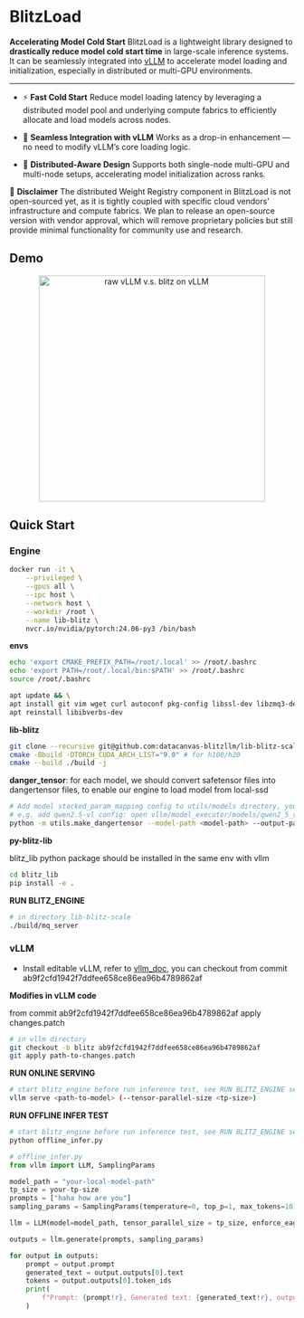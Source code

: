 # BlitzLoad

**Accelerating Model Cold Start**
BlitzLoad is a lightweight library designed to **drastically reduce model cold start time** in large-scale inference systems.
It can be seamlessly integrated into [vLLM](https://github.com/vllm-project/vllm) to accelerate model loading and initialization, especially in distributed or multi-GPU environments.

---

* ⚡ **Fast Cold Start**
  Reduce model loading latency by leveraging a distributed model pool and underlying compute fabrics to efficiently allocate and load models across nodes.

* 🔗 **Seamless Integration with vLLM**
  Works as a drop-in enhancement — no need to modify vLLM’s core loading logic.

* 🔄 **Distributed-Aware Design**
  Supports both single-node multi-GPU and multi-node setups, accelerating model initialization across ranks.


📢 **Disclaimer**
The distributed Weight Registry component in BlitzLoad is not open-sourced yet, as it is tightly coupled with specific cloud vendors’ infrastructure and compute fabrics.
We plan to release an open-source version with vendor approval, which will remove proprietary policies but still provide minimal functionality for community use and research.


## Demo
<div align="center">
<img src="./docs/blitzonvllm.gif" alt="raw vLLM v.s. blitz on vLLM"  height="400">
</div>

## Quick Start

### Engine

```bash
docker run -it \
    --privileged \
    --gpus all \
    --ipc host \
    --network host \
    --workdir /root \
    --name lib-blitz \
    nvcr.io/nvidia/pytorch:24.06-py3 /bin/bash
```

**envs**

```bash
echo 'export CMAKE_PREFIX_PATH=/root/.local' >> /root/.bashrc
echo 'export PATH=/root/.local/bin:$PATH' >> /root/.bashrc
source /root/.bashrc

apt update && \
apt install git vim wget curl autoconf pkg-config libssl-dev libzmq3-dev -y && \
apt reinstall libibverbs-dev
```

**lib-blitz**

```bash
git clone --recursive git@github.com:datacanvas-blitzllm/lib-blitz-scale.git
cmake -Bbuild -DTORCH_CUDA_ARCH_LIST="9.0" # for h100/h20
cmake --build ./build -j
```

**danger_tensor**: for each model, we should convert safetensor files into dangertensor files, to enable our engine to load model from local-ssd

```bash
# Add model stacked_param_mapping config to utils/models directory, you can find mapping config from vllm
# e.g. add qwen2.5-vl config: open vllm/model_executor/models/qwen2_5_vl.py and find stacked_param_mapping, add the corresponding file in `utils/models` directory
python -m utils.make_dangertensor --model-path <model-path> --output-path <output-path> --tp-size <tp-size>
```

**py-blitz-lib**

blitz_lib python package should be installed in the same env with vllm

```bash
cd blitz_lib
pip install -e .
```

**RUN BLITZ_ENGINE**
```bash
# in directory lib-blitz-scale
./build/mq_server
```

### vLLM

- Install editable vLLM, refer to [vllm_doc](https://docs.vllm.ai/en/v0.9.2/getting_started/installation/gpu.html#build-wheel-from-source), you can checkout from commit ab9f2cfd1942f7ddfee658ce86ea96b4789862af


**Modifies in vLLM code**

from commit ab9f2cfd1942f7ddfee658ce86ea96b4789862af apply changes.patch

```bash
# in vllm directory
git checkout -b blitz ab9f2cfd1942f7ddfee658ce86ea96b4789862af
git apply path-to-changes.patch
```

**RUN ONLINE SERVING**

```bash
# start blitz_engine before run inference test, see RUN BLITZ_ENGINE section
vllm serve <path-to-model> (--tensor-parallel-size <tp-size>)
```

**RUN OFFLINE INFER TEST**

```bash
# start blitz_engine before run inference test, see RUN BLITZ_ENGINE section
python offline_infer.py
```

```python
# offline_infer.py
from vllm import LLM, SamplingParams

model_path = "your-local-model-path"
tp_size = your-tp-size
prompts = ["haha how are you"]
sampling_params = SamplingParams(temperature=0, top_p=1, max_tokens=10)

llm = LLM(model=model_path, tensor_parallel_size = tp_size, enforce_eager=True, max_model_len=4096)

outputs = llm.generate(prompts, sampling_params)

for output in outputs:
    prompt = output.prompt
    generated_text = output.outputs[0].text
    tokens = output.outputs[0].token_ids
    print(
        f"Prompt: {prompt!r}, Generated text: {generated_text!r}, output tokens: {tokens}"
    )
```